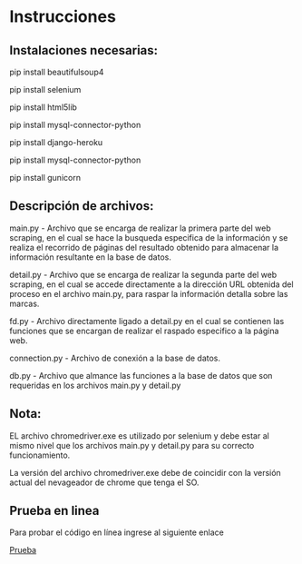 <h1>Instrucciones</h1>

<h2>Instalaciones necesarias:</h2>
<p>pip install beautifulsoup4</p>
<p>pip install selenium</p>
<p>pip install html5lib</p>
<p>pip install mysql-connector-python</p>
<p>pip install django-heroku</p>
<p>pip install mysql-connector-python</p>
<p>pip install gunicorn</p>


<h2>Descripción de archivos:</h2>
<p>main.py - Archivo que se encarga de realizar la primera parte del web scraping, en el cual se hace la busqueda
especifica de la información y se realiza el recorrido de páginas del resultado obtenido para almacenar la 
información resultante en la base de datos.</p>
<p>detail.py - Archivo que se encarga de realizar la segunda parte del web scraping, en el cual se accede 
directamente a la dirección URL obtenida del proceso en el archivo main.py, para raspar la información detalla 
sobre las marcas.</p>
<p>fd.py - Archivo directamente ligado a detail.py en el cual se contienen las funciones que se encargan de realizar
el raspado especifico a la página web.</p>
<p>connection.py - Archivo de conexión a la base de datos.</p>
<p>db.py - Archivo que almance las funciones a la base de datos que son requeridas en los archivos main.py y detail.py</p>

<h2>Nota:</h2>
<p>EL archivo chromedriver.exe es utilizado por selenium y debe estar al mismo nivel que los archivos main.py y detail.py para su correcto funcionamiento.</p>
<p>La versión del archivo chromedriver.exe debe de coincidir con la versión actual del nevageador de chrome que tenga el SO.</p>

<h2>Prueba en linea</h2>
<p>Para probar el código en línea ingrese al siguiente enlace</p>
<a href=https://wsbrandium.herokuapp.com/inicio/>Prueba</a>